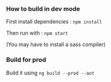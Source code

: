 ### How to build in dev mode
First install dependencies : `npm install`

Then run with : `npm start`

(You may have to install a sass compiler)

### Build for prod

Build it using
`ng build --prod --aot`

